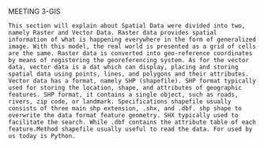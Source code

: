 MEETING 3-GIS

	This section will explain about Spatial Data were divided into two, namely Raster and Vector Data. Raster data provides spatial information of what is happening everywhere in the form of generalized image. With this model, the real world is presented as a grid of cells are the same. Raster data is converted into geo-reference coordinates by means of registering the georeferencing system. As for the vector data, vector data is a dat which can display, placing and storing spatial data using points, lines, and polygons and their attributes.
	Vector data has a format, namely SHP (shapefile). SHP format typically used for storing the location, shape, and attributes of geographic features. SHP format, it contains a single object, such as roads, rivers, zip code, or landmark. Specifications shapefile usually consists of three main shp extension, .shx, and .dbf. shp shape to overwrite the data format feature geometry. SHX typically used to facilitate the search. While .dbf contains the attribute table of each feature.Method shapefile usually useful to read the data. For used by us today is Python.

